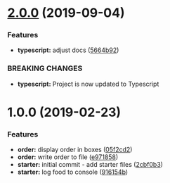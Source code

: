 # [2.0.0](https://github.com/kreuzerk/node-command-line-starter/compare/v1.0.0...v2.0.0) (2019-09-04)


### Features

* **typescript:** adjust docs ([5664b92](https://github.com/kreuzerk/node-command-line-starter/commit/5664b92))


### BREAKING CHANGES

* **typescript:** Project is now updated to Typescript

# 1.0.0 (2019-02-23)


### Features

* **order:** display order in boxes ([05f2cd2](https://github.com/kreuzerk/node-command-line-starter/commit/05f2cd2))
* **order:** write order to file ([e971858](https://github.com/kreuzerk/node-command-line-starter/commit/e971858))
* **starter:** initial commit - add starter files ([2cbf0b3](https://github.com/kreuzerk/node-command-line-starter/commit/2cbf0b3))
* **starter:** log food to console ([916154b](https://github.com/kreuzerk/node-command-line-starter/commit/916154b))
